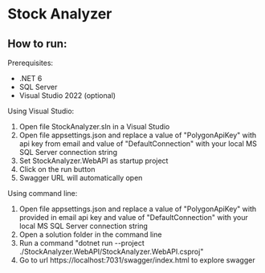 # Stock Analyzer

How to run:
------------
Prerequisites: 
- .NET 6
- SQL Server
- Visual Studio 2022 (optional)

Using Visual Studio:
1. Open file StockAnalyzer.sln in a Visual Studio
2. Open file appsettings.json and replace a value of "PolygonApiKey" with api key from email and value of "DefaultConnection" with your local MS SQL Server connection string
3. Set StockAnalyzer.WebAPI as startup project 
4. Click on the run button
5. Swagger URL will automatically open

Using command line:
1. Open file appsettings.json and replace a value of "PolygonApiKey" with provided in email api key and value of "DefaultConnection" with your local MS SQL Server connection string
2. Open a solution folder in the command line
3. Run a command "dotnet run --project ./StockAnalyzer.WebAPI/StockAnalyzer.WebAPI.csproj"
4. Go to url https://localhost:7031/swagger/index.html to explore swagger
